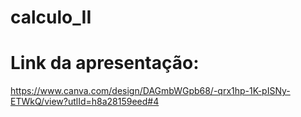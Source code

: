 # calculo_II

# Link da apresentação:
https://www.canva.com/design/DAGmbWGpb68/-qrx1hp-1K-pISNy-ETWkQ/view?utlId=h8a28159eed#4
